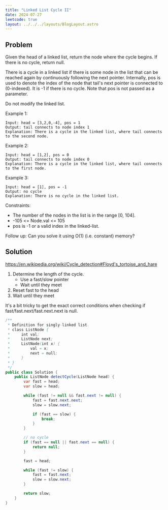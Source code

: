 ```yaml
---
title: "Linked List Cycle II"
date: 2024-07-27
leetcode: true
layout: ../../../layouts/BlogLayout.astro
---
```


## Problem

Given the head of a linked list, return the node where the cycle begins. If there is no cycle, return null.

There is a cycle in a linked list if there is some node in the list that can be reached again by continuously following the next pointer. Internally, pos is used to denote the index of the node that tail's next pointer is connected to (0-indexed). It is -1 if there is no cycle. Note that pos is not passed as a parameter.

Do not modify the linked list.

Example 1:

```text
Input: head = [3,2,0,-4], pos = 1
Output: tail connects to node index 1
Explanation: There is a cycle in the linked list, where tail connects to the second node.
```

Example 2:

```text
Input: head = [1,2], pos = 0
Output: tail connects to node index 0
Explanation: There is a cycle in the linked list, where tail connects to the first node.
```

Example 3:

```text
Input: head = [1], pos = -1
Output: no cycle
Explanation: There is no cycle in the linked list.
```

Constraints:

- The number of the nodes in the list is in the range [0, 104].
- -105 <= Node.val <= 105
- pos is -1 or a valid index in the linked-list.

Follow up: Can you solve it using O(1) (i.e. constant) memory?

## Solution

<https://en.wikipedia.org/wiki/Cycle_detection#Floyd's_tortoise_and_hare>

1. Determine the length of the cycle.
   - Use a fast/slow pointer
   - Wait until they meet
1. Reset fast to the head
1. Wait until they meet

It's a bit tricky to get the exact correct conditions when checking if fast/fast.next/fast.next.next is null.

```java
/**
 * Definition for singly-linked list.
 * class ListNode {
 *     int val;
 *     ListNode next;
 *     ListNode(int x) {
 *         val = x;
 *         next = null;
 *     }
 * }
 */
public class Solution {
    public ListNode detectCycle(ListNode head) {
        var fast = head;
        var slow = head;

        while (fast != null && fast.next != null) {
            fast = fast.next.next;
            slow = slow.next;

            if (fast == slow) {
                break;
            }
        }

        // no cycle
        if (fast == null || fast.next == null) {
            return null;
        }

        fast = head;

        while (fast != slow) {
            fast = fast.next;
            slow = slow.next;
        }

        return slow;
    }
}
```

